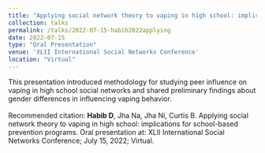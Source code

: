 ```yaml
---	
title: "Applying social network theory to vaping in high school: implications for school-based prevention programs"	
collection: talks	
permalink: /talks/2022-07-15-habib2022applying	
date: 2022-07-15
type: "Oral Presentation"
venue: 'XLII International Social Networks Conference'
location: "Virtual"
---	
```

This presentation introduced methodology for studying peer influence on vaping in high school social networks and shared preliminary findings about gender differences in influencing vaping behavior. 
<br><br>
Recommended citation: **Habib D**, Jha Na, Jha Ni, Curtis B. Applying social network theory to vaping in high school: implications for school-based prevention programs. Oral presentation at: XLII International Social Networks Conference; July 15, 2022; Virtual.
